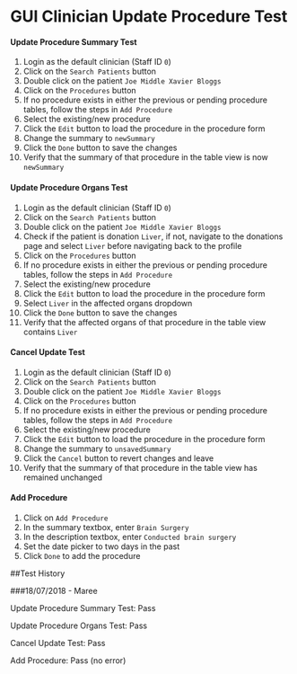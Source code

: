 # GUI Clinician Update Procedure Test

#### Update Procedure Summary Test

1. Login as the default clinician (Staff ID `0`)
2. Click on the `Search Patients` button
3. Double click on the patient `Joe Middle Xavier Bloggs`
4. Click on the `Procedures` button
5. If no procedure exists in either the previous or pending procedure tables, follow the steps in `Add Procedure`
6. Select the existing/new procedure
7. Click the `Edit` button to load the procedure in the procedure form
8. Change the summary to `newSummary`
9. Click the `Done` button to save the changes
10. Verify that the summary of that procedure in the table view is now `newSummary`

#### Update Procedure Organs Test

1. Login as the default clinician (Staff ID `0`)
2. Click on the `Search Patients` button
3. Double click on the patient `Joe Middle Xavier Bloggs`
4. Check if the patient is donation `Liver`, if not, navigate to the donations page and select `Liver` before navigating back to the profile
5. Click on the `Procedures` button
6. If no procedure exists in either the previous or pending procedure tables, follow the steps in `Add Procedure`
7. Select the existing/new procedure
8. Click the `Edit` button to load the procedure in the procedure form
9. Select `Liver` in the affected organs dropdown
10. Click the `Done` button to save the changes
11. Verify that the affected organs of that procedure in the table view contains `Liver`

#### Cancel Update Test

1. Login as the default clinician (Staff ID `0`)
2. Click on the `Search Patients` button
3. Double click on the patient `Joe Middle Xavier Bloggs`
4. Click on the `Procedures` button
5. If no procedure exists in either the previous or pending procedure tables, follow the steps in `Add Procedure`
6. Select the existing/new procedure
7. Click the `Edit` button to load the procedure in the procedure form
8. Change the summary to `unsavedSummary`
9. Click the `Cancel` button to revert changes and leave
10. Verify that the summary of that procedure in the table view has remained unchanged

#### Add Procedure

1. Click on `Add Procedure`
2. In the summary textbox, enter `Brain Surgery`
3. In the description textbox, enter `Conducted brain surgery`
4. Set the date picker to two days in the past
5. Click `Done` to add the procedure

##Test History

###18/07/2018 - Maree

Update Procedure Summary Test: Pass

Update Procedure Organs Test: Pass

Cancel Update Test: Pass

Add Procedure: Pass (no error)


